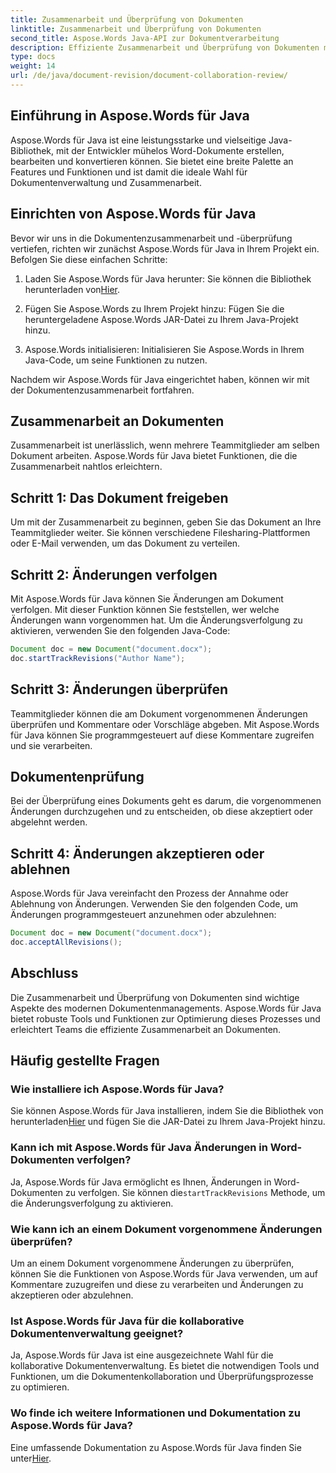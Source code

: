 ```yaml
---
title: Zusammenarbeit und Überprüfung von Dokumenten
linktitle: Zusammenarbeit und Überprüfung von Dokumenten
second_title: Aspose.Words Java-API zur Dokumentverarbeitung
description: Effiziente Zusammenarbeit und Überprüfung von Dokumenten mit Aspose.Words für Java. Erfahren Sie, wie Sie Änderungen verfolgen, Dokumente freigeben und den Workflow optimieren.
type: docs
weight: 14
url: /de/java/document-revision/document-collaboration-review/
---
```


## Einführung in Aspose.Words für Java

Aspose.Words für Java ist eine leistungsstarke und vielseitige Java-Bibliothek, mit der Entwickler mühelos Word-Dokumente erstellen, bearbeiten und konvertieren können. Sie bietet eine breite Palette an Features und Funktionen und ist damit die ideale Wahl für Dokumentenverwaltung und Zusammenarbeit.

## Einrichten von Aspose.Words für Java

Bevor wir uns in die Dokumentenzusammenarbeit und -überprüfung vertiefen, richten wir zunächst Aspose.Words für Java in Ihrem Projekt ein. Befolgen Sie diese einfachen Schritte:

1.  Laden Sie Aspose.Words für Java herunter: Sie können die Bibliothek herunterladen von[Hier](https://releases.aspose.com/words/java/).

2. Fügen Sie Aspose.Words zu Ihrem Projekt hinzu: Fügen Sie die heruntergeladene Aspose.Words JAR-Datei zu Ihrem Java-Projekt hinzu.

3. Aspose.Words initialisieren: Initialisieren Sie Aspose.Words in Ihrem Java-Code, um seine Funktionen zu nutzen.

Nachdem wir Aspose.Words für Java eingerichtet haben, können wir mit der Dokumentenzusammenarbeit fortfahren.

## Zusammenarbeit an Dokumenten

Zusammenarbeit ist unerlässlich, wenn mehrere Teammitglieder am selben Dokument arbeiten. Aspose.Words für Java bietet Funktionen, die die Zusammenarbeit nahtlos erleichtern.

## Schritt 1: Das Dokument freigeben

Um mit der Zusammenarbeit zu beginnen, geben Sie das Dokument an Ihre Teammitglieder weiter. Sie können verschiedene Filesharing-Plattformen oder E-Mail verwenden, um das Dokument zu verteilen.

## Schritt 2: Änderungen verfolgen

Mit Aspose.Words für Java können Sie Änderungen am Dokument verfolgen. Mit dieser Funktion können Sie feststellen, wer welche Änderungen wann vorgenommen hat. Um die Änderungsverfolgung zu aktivieren, verwenden Sie den folgenden Java-Code:

```java
Document doc = new Document("document.docx");
doc.startTrackRevisions("Author Name");
```

## Schritt 3: Änderungen überprüfen

Teammitglieder können die am Dokument vorgenommenen Änderungen überprüfen und Kommentare oder Vorschläge abgeben. Mit Aspose.Words für Java können Sie programmgesteuert auf diese Kommentare zugreifen und sie verarbeiten.

## Dokumentenprüfung

Bei der Überprüfung eines Dokuments geht es darum, die vorgenommenen Änderungen durchzugehen und zu entscheiden, ob diese akzeptiert oder abgelehnt werden.

## Schritt 4: Änderungen akzeptieren oder ablehnen

Aspose.Words für Java vereinfacht den Prozess der Annahme oder Ablehnung von Änderungen. Verwenden Sie den folgenden Code, um Änderungen programmgesteuert anzunehmen oder abzulehnen:

```java
Document doc = new Document("document.docx");
doc.acceptAllRevisions();
```

## Abschluss

Die Zusammenarbeit und Überprüfung von Dokumenten sind wichtige Aspekte des modernen Dokumentenmanagements. Aspose.Words für Java bietet robuste Tools und Funktionen zur Optimierung dieses Prozesses und erleichtert Teams die effiziente Zusammenarbeit an Dokumenten.

## Häufig gestellte Fragen

### Wie installiere ich Aspose.Words für Java?

 Sie können Aspose.Words für Java installieren, indem Sie die Bibliothek von herunterladen[Hier](https://releases.aspose.com/words/java/) und fügen Sie die JAR-Datei zu Ihrem Java-Projekt hinzu.

### Kann ich mit Aspose.Words für Java Änderungen in Word-Dokumenten verfolgen?

Ja, Aspose.Words für Java ermöglicht es Ihnen, Änderungen in Word-Dokumenten zu verfolgen. Sie können die`startTrackRevisions` Methode, um die Änderungsverfolgung zu aktivieren.

### Wie kann ich an einem Dokument vorgenommene Änderungen überprüfen?

Um an einem Dokument vorgenommene Änderungen zu überprüfen, können Sie die Funktionen von Aspose.Words für Java verwenden, um auf Kommentare zuzugreifen und diese zu verarbeiten und Änderungen zu akzeptieren oder abzulehnen.

### Ist Aspose.Words für Java für die kollaborative Dokumentenverwaltung geeignet?

Ja, Aspose.Words für Java ist eine ausgezeichnete Wahl für die kollaborative Dokumentenverwaltung. Es bietet die notwendigen Tools und Funktionen, um die Dokumentenkollaboration und Überprüfungsprozesse zu optimieren.

### Wo finde ich weitere Informationen und Dokumentation zu Aspose.Words für Java?

 Eine umfassende Dokumentation zu Aspose.Words für Java finden Sie unter[Hier](https://reference.aspose.com/words/java/).